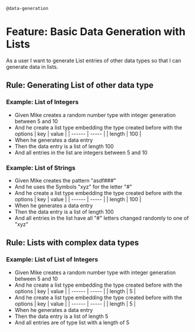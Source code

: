 `@data-generation`
# Feature: Basic Data Generation with Lists

As a user I want to generate List entries of other data types
so that I can generate data in lists.

## Rule: Generating List of other data type

### Example: List of Integers

* Given Mike creates a random number type with integer generation between 5 and 10
* And he create a list type embedding the type created before with the options
  | key    | value |
  | ------ | ----- |
  | length | 100   |
* When he generates a data entry
* Then the data entry is a list of length 100
* And all entries in the list are integers between 5 and 10

### Example: List of Strings

* Given Mike creates the pattern "asdf###"
* And he uses the Symbols "xyz" for the letter "#"
* And he create a list type embedding the type created before with the options
  | key    | value |
  | ------ | ----- |
  | length | 100   |
* When he generates a data entry
* Then the data entry is a list of length 100
* And all entries in the list have all "#" letters changed randomly to one of "xyz"

## Rule: Lists with complex data types

### Example: List of List of Integers

* Given Mike creates a random number type with integer generation between 5 and 10
* And he create a list type embedding the type created before with the options
  | key    | value |
  | ------ | ----- |
  | length | 5   |
* And he create a list type embedding the type created before with the options
  | key    | value |
  | ------ | ----- |
  | length | 5   |
* When he generates a data entry
* Then the data entry is a list of length 5
* And all entries are of type list with a length of 5